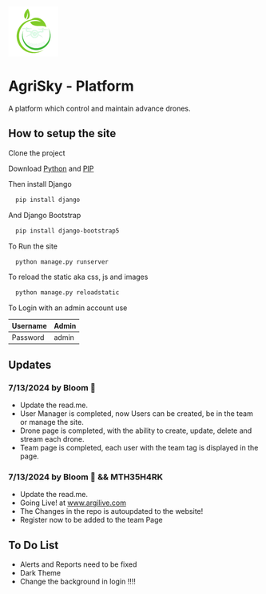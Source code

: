

![Logo](https://github.com/MTH35H4RK/AgriSky/blob/main/newstuff/static/images/logosmaller.png?raw=true)


# AgriSky - Platform

A platform which control and maintain advance drones.

## How to setup the site

Clone the project

Download [Python](https://www.python.org/downloads/) and [PIP](https://pip.pypa.io/en/stable/installation/)

Then install Django
```bash
  pip install django
```

And Django Bootstrap

```bash
  pip install django-bootstrap5
```

To Run the site

```bash
  python manage.py runserver
```

To reload the static aka css, js and images

```bash
  python manage.py reloadstatic
```

To Login with an admin account use

| Username         | Admin                                                              |
| ----------------- | ------------------------------------------------------------------ |
| Password | admin |




## Updates

### 7/13/2024 by Bloom 🌸

- Update the read.me.
- User Manager is completed, now Users can be created, be in the team or manage the site.
- Drone page is completed, with the ability to create, update, delete and stream each drone.
- Team page is completed, each user with the team tag is displayed in the page.

### 7/13/2024 by Bloom 🌸 && MTH35H4RK

- Update the read.me.
- Going Live! at www.argilive.com
- The Changes in the repo is autoupdated to the website!
- Register now to be added to the team Page

## To Do List

 - Alerts and Reports need to be fixed
 - Dark Theme
 - Change the background in login !!!!

